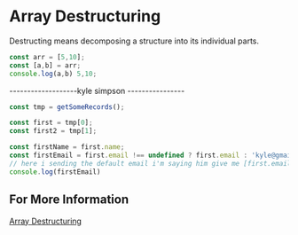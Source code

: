# Array Destructuring
Destructing means decomposing a structure into its individual parts.  

```javascript
const arr = [5,10];
const [a,b] = arr;
console.log(a,b) 5,10;

```
  -------------------kyle simpson  ----------------
```javascript
const tmp = getSomeRecords();

const first = tmp[0];
const first2 = tmp[1];

const firstName = first.name;
const firstEmail = first.email !== undefined ? first.email : 'kyle@gmail.com'; 
// here i sending the default email i'm saying him give me [first.email] if he exixts then return me otherwise use this default email to assign a variable.;
console.log(firstEmail)

```
## For More Information
[Array Destructuring](../Js/Array%20Destructuring/)